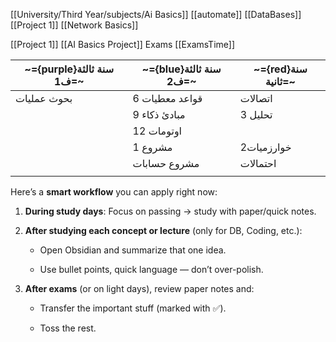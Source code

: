 [[University/Third Year/subjects/Ai Basics]]
[[automate]]
[[DataBases]]
[[Project 1]]
[[Network Basics]]

[[Project 1]]
[[AI Basics Project]]
Exams  [[ExamsTime]]

| ~={purple}سنة ثالثة ف1=~ | ~={blue}سنة ثالثة ف2=~ | ~={red}سنة ثانية=~ |
| ------------------------ | ---------------------- | ------------------ |
| بحوث عمليات              | قواعد معطيات 6         | اتصالات            |
|                          | مبادئ ذكاء 9           | تحليل 3<br>        |
|                          | اوتومات 12             |                    |
|                          | مشروع 1                | خوارزميات2         |
|                          | مشروع حسابات           | احتمالات           |
|                          |                        |                    |


Here’s a **smart workflow** you can apply right now:

1. **During study days**: Focus on passing → study with paper/quick notes.
    
2. **After studying each concept or lecture** (only for DB, Coding, etc.):
    
    - Open Obsidian and summarize that one idea.
        
    - Use bullet points, quick language — don’t over-polish.
        
3. **After exams** (or on light days), review paper notes and:
    
    - Transfer the important stuff (marked with ✅).
        
    - Toss the rest.
      
  